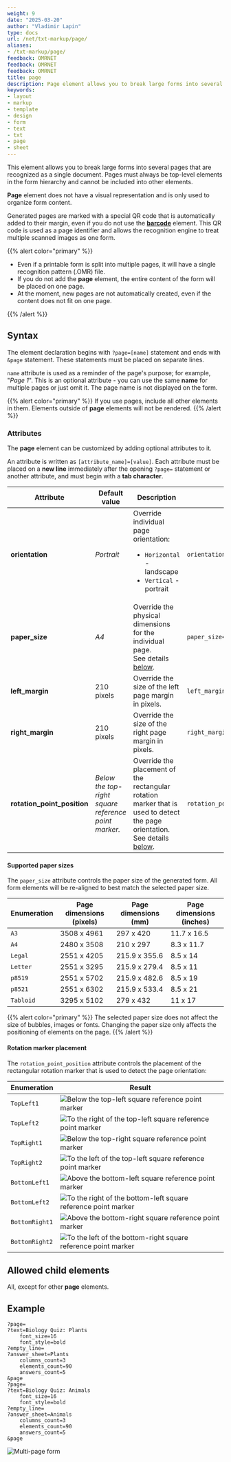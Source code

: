 ```yaml
---
weight: 9
date: "2025-03-20"
author: "Vladimir Lapin"
type: docs
url: /net/txt-markup/page/
aliases:
- /txt-markup/page/
feedback: OMRNET
feedback: OMRNET
feedback: OMRNET
title: page
description: Page element allows you to break large forms into several pages that are recognized as a single document.
keywords:
- layout
- markup
- template
- design
- form
- text
- txt
- page
- sheet
---
```


This element allows you to break large forms into several pages that are recognized as a single document. Pages must always be top-level elements in the form hierarchy and cannot be included into other elements.

**Page** element does not have a visual representation and is only used to organize form content.

Generated pages are marked with a special QR code that is automatically added to their margin, even if you do not use the [**barcode**](/omr/net/txt-markup/elements-barcode/) element. This QR code is used as a page identifier and allows the recognition engine to treat multiple scanned images as one form.

{{% alert color="primary" %}} 

- Even if a printable form is split into multiple pages, it will have a single recognition pattern (.OMR) file.
- If you do not add the **page** element, the entire content of the form will be placed on one page.
- At the moment, new pages are not automatically created, even if the content does not fit on one page.

{{% /alert %}}

## Syntax

The element declaration begins with `?page=[name]` statement and ends with `&page` statement. These statements must be placed on separate lines.

`name` attribute is used as a reminder of the page's purpose; for example, "_Page 1_". This is an optional attribute - you can use the same **name** for multiple pages or just omit it. The page name is not displayed on the form.

{{% alert color="primary" %}} 
If you use pages, include all other elements in them. Elements outside of **page** elements will not be rendered.
{{% /alert %}}

### Attributes

The **page** element can be customized by adding optional attributes to it.

An attribute is written as `[attribute_name]=[value]`. Each attribute must be placed on a **new line** immediately after the opening `?page=` statement or another attribute, and must begin with a **tab character**.

Attribute | Default value | Description | Usage example
--------- | ------------- | ----------- | -------------
**orientation** | _Portrait_ | Override individual page orientation: <ul><li>`Horizontal` - landscape</li><li>`Vertical` - portrait</li></ul> | `orientation=Horizontal`
**paper_size** | _A4_ | Override the physical dimensions for the individual page.<br />See details [below](#supported-paper-sizes). | `paper_size=Letter`
**left_margin** | 210 pixels | Override the size of the left page margin in pixels. | `left_margin=120`
**right_margin** | 210 pixels | Override the size of the right page margin in pixels. | `right_margin=120`
**rotation_point_position** | _Below the top-right square reference point marker._ | Override the placement of the rectangular rotation marker that is used to detect the page orientation.<br />See details [below](#rotation-marker-placement). | `rotation_point_position=BottomRight1`

#### Supported paper sizes

The `paper_size` attribute controls the paper size of the generated form. All form elements will be re-aligned to best match the selected paper size.

Enumeration | Page dimensions (pixels) | Page dimensions (mm) | Page dimensions (inches)
----------- | ------------------------ | -------------------- | ------------------------
`A3` | 3508 x 4961 | 297 x 420 | 11.7 x 16.5
`A4`| 2480 x 3508 | 210 x 297 | 8.3 x 11.7
`Legal` | 2551 x 4205 | 215.9 x 355.6 | 8.5 x 14
`Letter`| 2551 x 3295 | 215.9 x 279.4 | 8.5 x 11
`p8519` | 2551 x 5702 | 215.9 x 482.6 | 8.5 x 19
`p8521` | 2551 x 6302 | 215.9 x 533.4 | 8.5 x 21
`Tabloid` | 3295 x 5102 | 279 x 432 | 11 x 17

{{% alert color="primary" %}} 
The selected paper size does not affect the size of bubbles, images or fonts. Changing the paper size only affects the positioning of elements on the page.
{{% /alert %}} 

#### Rotation marker placement

The `rotation_point_position` attribute controls the placement of the rectangular rotation marker that is used to detect the page orientation:

Enumeration | Result
----------- | ------
`TopLeft1` | ![Below the top-left square reference point marker](TopLeft1.png)
`TopLeft2` | ![To the right of the top-left square reference point marker](TopLeft2.png)
`TopRight1` | ![Below the top-right square reference point marker](TopRight1.png)
`TopRight2` | ![To the left of the top-left square reference point marker](TopRight2.png)
`BottomLeft1` | ![Above the bottom-left square reference point marker](BottomLeft1.png)
`BottomLeft2` | ![To the right of the bottom-left square reference point marker](BottomLeft2.png)
`BottomRight1` | ![Above the bottom-right square reference point marker](BottomRight1.png)
`BottomRight2` | ![To the left of the bottom-right square reference point marker](BottomRight2.png)

## Allowed child elements

All, except for other **page** elements.

## **Example**

```
?page=
?text=Biology Quiz: Plants
	font_size=16
	font_style=bold
?empty_line=
?answer_sheet=Plants
	columns_count=3
	elements_count=90
	answers_count=5
&page
?page=
?text=Biology Quiz: Animals
	font_size=16
	font_style=bold
?empty_line=
?answer_sheet=Animals
	columns_count=3
	elements_count=90
	answers_count=5
&page
```

![Multi-page form](multi-page.png)
